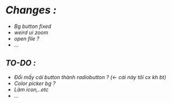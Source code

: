 # ***Changes :***

- *Bg button fixed*
- *weird ui zoom*
- *open file ?*
- *...*


## ***TO-DO :***

- *Đổi mấy cái button thành radiobutton ? (<- cái này tôi cx kh bt)*
- *Color picker bg ?*
- *Làm icon,..etc*
- *...*